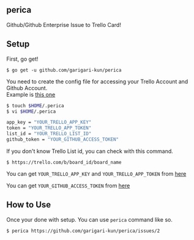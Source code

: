 ## perica

Github/Github Enterprise Issue to Trello Card!

## Setup

First, go get!
```
$ go get -u github.com/garigari-kun/perica
```

You need to create the config file for accessing your Trello Account and Github Account.  
Example is [this one](https://github.com/garigari-kun/perica/blob/master/example/.perica)
``` sh
$ touch $HOME/.perica
$ vi $HOME/.perica

app_key = "YOUR_TRELLO_APP_KEY"
token = "YOUR_TRELLO_APP_TOKEN"
list_id = "YOUR_TRELLO_LIST_ID"
github_token = "YOUR_GITHUB_ACCESS_TOKEN"
```

If you don't know Trello List id, you can check with this command.
```
$ https://trello.com/b/board_id/board_name
```

You can get ` YOUR_TRELLO_APP_KEY ` and ` YOUR_TRELLO_APP_TOKEN ` from [here](https://trello.com/app-key)

You can get ` YOUR_GITHUB_ACCESS_TOKEN ` from [here](https://github.com/settings/tokens)

## How to Use
Once your done with setup. You can use ` perica ` command like so.
```
$ perica https://github.com/garigari-kun/perica/issues/2
```

